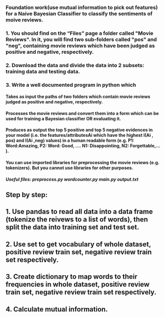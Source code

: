 ### Foundation work(use mutual information to pick out features) for a Naive Bayesian Classifier to classify the sentiments of moive reviews.


### 1. You should find on the “Files” page a folder called "Movie Reviews". In it, you will find two sub-folders called "pos" and "neg", containing movie reviews which have been judged as positive and negative, respectively.
### 2. Download the data and divide the data into 2 subsets: training data and testing data.
### 3. Write a well documented program in python which
####      Takes as input the paths of two folders which contain movie reviews judged as positive and negative, respectively.  
####      Processes the movie reviews and convert them into a form which can be used for training a Bayesian classifier OR evaluating it.

####      Produces as output the top 5 positive and top 5 negative evidences in your model (i.e. the features/attributesAi which have the highest I(Ai , pos) and I(Ai ,neg) values) in a human readable form (e.g. P1: Word:Amazing, P2: Word: Good, .... N1: Disappointing, N2: Forgettable,... ).
####      You can use imported libraries for preprocessing the movie reviews (e.g. tokenizers). But you cannot use libraries for other purposes.

#####     Useful files: preprocess.py  wordcounter.py  main.py   output.txt

## Step by step:
## 1. Use pandas to read all data into a data frame (tokenize the reivews to a list of words), then split the data into training set and test set. 
## 2. Use set to get vocabulary of whole dataset, positive review train set, negative review train set respectively.
## 3. Create dictionary to map words to their frequencies in whole dataset, positive review train set, negative review train set respectively.
## 4. Calculate mutual information.
